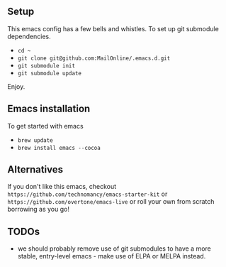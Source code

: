 ## Setup

This emacs config has a few bells and whistles. To set up git submodule dependencies.

- `cd ~`
- `git clone git@github.com:MailOnline/.emacs.d.git`
- `git submodule init`
- `git submodule update`

Enjoy.

## Emacs installation

To get started with emacs

- `brew update`
- `brew install emacs --cocoa`

## Alternatives

If you don't like this emacs, checkout `https://github.com/technomancy/emacs-starter-kit` or `https://github.com/overtone/emacs-live` or roll your own from scratch borrowing as you go!

## TODOs

- we should probably remove use of git submodules to have a more stable, entry-level emacs - make use of ELPA or MELPA instead.
